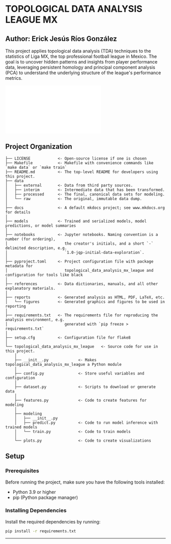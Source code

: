 # TOPOLOGICAL DATA ANALYSIS LEAGUE MX
## Author: Erick Jesús Ríos González



This project applies topological data analysis (TDA) techniques to the statistics of Liga MX, the top professional football league in Mexico. The goal is to uncover hidden patterns and insights from player performance data, leveraging persistent homology and principal component analysis (PCA) to understand the underlying structure of the league's performance metrics.

![Liga MX](reports/figures/mapper/persistent_homology_graph.html)



## Project Organization

```
├── LICENSE            <- Open-source license if one is chosen
├── Makefile           <- Makefile with convenience commands like `make data` or `make train`
├── README.md          <- The top-level README for developers using this project.
├── data
│   ├── external       <- Data from third party sources.
│   ├── interim        <- Intermediate data that has been transformed.
│   ├── processed      <- The final, canonical data sets for modeling.
│   └── raw            <- The original, immutable data dump.
│
├── docs               <- A default mkdocs project; see www.mkdocs.org for details
│
├── models             <- Trained and serialized models, model predictions, or model summaries
│
├── notebooks          <- Jupyter notebooks. Naming convention is a number (for ordering),
│                         the creator's initials, and a short `-` delimited description, e.g.
│                         `1.0-jqp-initial-data-exploration`.
│
├── pyproject.toml     <- Project configuration file with package metadata for 
│                         topological_data_analysis_mx_league and configuration for tools like black
│
├── references         <- Data dictionaries, manuals, and all other explanatory materials.
│
├── reports            <- Generated analysis as HTML, PDF, LaTeX, etc.
│   └── figures        <- Generated graphics and figures to be used in reporting
│
├── requirements.txt   <- The requirements file for reproducing the analysis environment, e.g.
│                         generated with `pip freeze > requirements.txt`
│
├── setup.cfg          <- Configuration file for flake8
│
└── topological_data_analysis_mx_league   <- Source code for use in this project.
    │
    ├── __init__.py             <- Makes topological_data_analysis_mx_league a Python module
    │
    ├── config.py               <- Store useful variables and configuration
    │
    ├── dataset.py              <- Scripts to download or generate data
    │
    ├── features.py             <- Code to create features for modeling
    │
    ├── modeling                
    │   ├── __init__.py 
    │   ├── predict.py          <- Code to run model inference with trained models          
    │   └── train.py            <- Code to train models
    │
    └── plots.py                <- Code to create visualizations
```


## Setup

### Prerequisites

Before running the project, make sure you have the following tools installed:

- Python 3.9 or higher
- pip (Python package manager)

### Installing Dependencies

Install the required dependencies by running:

```bash
pip install -r requirements.txt
```
--------

